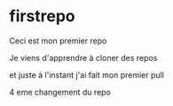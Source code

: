 # firstrepo

Ceci est mon premier repo

Je viens d'apprendre à cloner des repos

et juste à l'instant j'ai fait mon premier pull 

4 eme changement du repo
